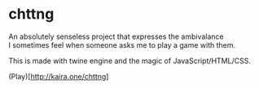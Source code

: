 chttng
======

An absolutely senseless project that expresses the ambivalance<br>
I sometimes feel when someone asks me to play a game with them.

This is made with twine engine and the magic of JavaScript/HTML/CSS.

(Play)[http://kaira.one/chttng]

